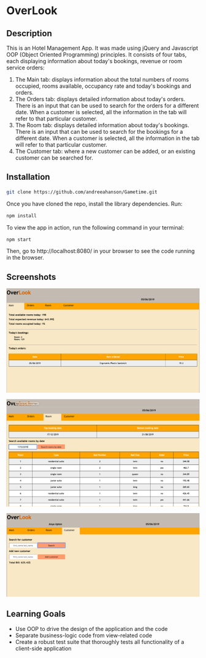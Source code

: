 # OverLook

## Description

This is an Hotel Management App. It was made using jQuery and Javascript OOP (Object Oriented Programming) principles. It consists of four tabs, each displaying information about today's bookings, revenue or room service orders: 

1. The Main tab: displays information about the total numbers of rooms occupied, rooms available, occupancy rate and today's bookings and orders.
2. The Orders tab: displays detailed information about today's orders. There is an input that can be used to search for the orders for a different date. When a customer is selected, all the information in the tab will refer to that particular customer.
3. The Room tab: displays detailed information about today's bookings. There is an input that can be used to search for the bookings for a different date. When a customer is selected, all the information in the tab will refer to that particular customer.
4. The Customer tab: where a new customer can be added, or an existing customer can be searched for.

## Installation

```bash
git clone https://github.com/andreeahanson/Gametime.git
```
Once you have cloned the repo, install the library dependencies. Run:

```bash
npm install
```

To view the app in action, run the following command in your terminal:

```bash
npm start
```

Then, go to http://localhost:8080/ in your browser to see the code running in the browser.

## Screenshots
![alt text](https://github.com/andreeahanson/overlook/blob/master/images/Screen%20Shot%202019-06-05%20at%2004.48.38.png)

![alt text](https://github.com/andreeahanson/overlook/blob/master/images/Screen%20Shot%202019-06-05%20at%2004.50.12.png)

![alt text](https://github.com/andreeahanson/overlook/blob/master/images/Screen%20Shot%202019-06-05%20at%2004.50.39.png)



## Learning Goals

- Use OOP to drive the design of the application and the code
- Separate business-logic code from view-related code
- Create a robust test suite that thoroughly tests all functionality of a client-side application

